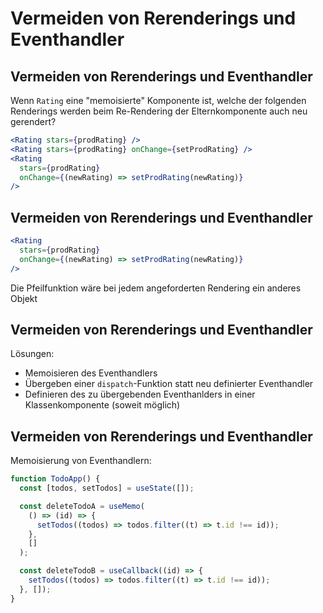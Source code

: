 # Vermeiden von Rerenderings und Eventhandler

## Vermeiden von Rerenderings und Eventhandler

Wenn `Rating` eine "memoisierte" Komponente ist, welche der folgenden Renderings werden beim Re-Rendering der Elternkomponente auch neu gerendert?

```jsx
<Rating stars={prodRating} />
<Rating stars={prodRating} onChange={setProdRating} />
<Rating
  stars={prodRating}
  onChange={(newRating) => setProdRating(newRating)}
/>
```

## Vermeiden von Rerenderings und Eventhandler

```jsx
<Rating
  stars={prodRating}
  onChange={(newRating) => setProdRating(newRating)}
/>
```

Die Pfeilfunktion wäre bei jedem angeforderten Rendering ein anderes Objekt

## Vermeiden von Rerenderings und Eventhandler

Lösungen:

- Memoisieren des Eventhandlers
- Übergeben einer `dispatch`-Funktion statt neu definierter Eventhandler
- Definieren des zu übergebenden Eventhanlders in einer Klassenkomponente (soweit möglich)

## Vermeiden von Rerenderings und Eventhandler

Memoisierung von Eventhandlern:

```jsx
function TodoApp() {
  const [todos, setTodos] = useState([]);

  const deleteTodoA = useMemo(
    () => (id) => {
      setTodos((todos) => todos.filter((t) => t.id !== id));
    },
    []
  );

  const deleteTodoB = useCallback((id) => {
    setTodos((todos) => todos.filter((t) => t.id !== id));
  }, []);
}
```
